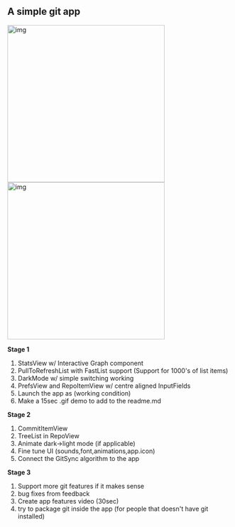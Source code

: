 ## A simple git app  

<img width="354" alt="img" src="https://dl.dropboxusercontent.com/u/2559476/Screen Shot 2016-10-09 at 21.19.40.png"><img width="354" alt="img" src="https://dl.dropboxusercontent.com/u/2559476/Screen Shot 2016-10-10 at 21.00.13.png">

**Stage 1**
1. StatsView w/ Interactive Graph component  
2. PullToRefreshList with FastList support (Support for 1000's of list items)  
3. DarkMode w/ simple switching working  
4. PrefsView and RepoItemView w/ centre aligned InputFields  
5. Launch the app as (working condition)
6. Make a 15sec .gif demo to add to the readme.md  

**Stage 2**
1. CommitItemView
2. TreeList in RepoView
3. Animate dark->light mode (if applicable)
4. Fine tune UI (sounds,font,animations,app.icon)
5. Connect the GitSync algorithm to the app

**Stage 3**
1. Support more git features if it makes sense
2. bug fixes from feedback
3. Create app features video (30sec)
4. try to package git inside the app (for people that doesn't have git installed)
